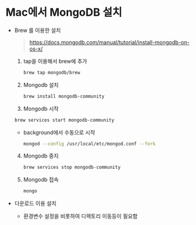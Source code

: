 # Mac에서 MongoDB 설치

- Brew 를 이용한 설치

  > https://docs.mongodb.com/manual/tutorial/install-mongodb-on-os-x/

  1. tap을 이용해서 brew에 추가

     ```bash
     brew tap mongodb/brew
     ```

  2. Mongodb 설치

     ```bash
     brew install mongodb-community
     ```

  3. Mongodb 시작

  	```bash
  	brew services start mongodb-community
  	```

     - background에서 수동으로 시작

       ```bash
       mongod --config /usr/local/etc/mongod.conf --fork
       ```

  4. Mongodb 중지

     ```bash
     brew services stop mongodb-community
     ```

  5. Mongodb 접속

     ```bash
     mongo
     ```

     

- 다운로드 이용 설치
  
  - 환경변수 설정을 비롯하여 디렉토리 이동등이 필요함
